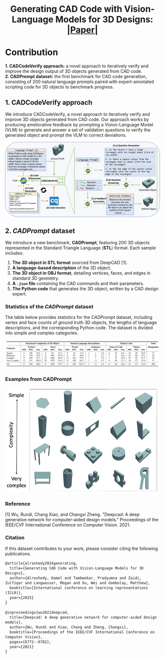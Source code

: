 <div align="center">

# Generating CAD Code with Vision-Language Models for 3D Designs: |[Paper](https://openreview.net/pdf?id=BLWaTeucYX)|
</div>

# Contribution
**1. CADCodeVerify approach:** a novel approach to iteratively verify and improve the design output of 3D objects generated from CAD code.<br>
**2. CADPrompt dataset:** the first benchmark for CAD code generation, consisting of 200 natural language prompts paired with expert-annotated scripting code for 3D objects to benchmark progress.


## 1. CADCodeVerify approach
We introduce CADCodeVerify, a novel approach to iteratively verify and improve 3D objects generated from CAD code. Our approach works by producing ameliorative feedback by prompting a Vision-Language Model (VLM) to generate and answer a set of validation questions to verify the generated object and prompt the VLM to correct deviations.

![Example Image](https://github.com/Kamel773/CAD_Code_Generation/blob/main/CADCodeVerify.png?raw=true)

## 2. *CADPrompt* dataset
We introduce a new benchmark, **CADPrompt**, featuring 200 3D objects represented in the Standard Triangle Language (**STL**) format. Each sample includes:

1. **The 3D object in STL format** sourced from DeepCAD [1].
2. **A language-based description** of the 3D object.
3. **The 3D object in OBJ format**, detailing vertices, faces, and edges in standard 3D geometry.
4. **A `.json` file** containing the CAD commands and their parameters.
5. **The Python code** that generates the 3D object, written by a CAD design expert.

### Statistics of the *CADPrompt* dataset

The table below provides statistics for the *CADPrompt* dataset, including vertex and face counts of ground truth 3D objects, the lengths of language descriptions, and the corresponding Python code. The dataset is divided into simple and complex categories.

![Example Image](https://github.com/Kamel773/CAD_Code_Generation/blob/main/Statistics.png?raw=true)

### Examples from CADPrompt

![Example Image](https://github.com/Kamel773/CAD_Code_Generation/blob/main/Examples.png?s=100)



### Reference
[1] Wu, Rundi, Chang Xiao, and Changxi Zheng. "Deepcad: A deep generative network for computer-aided design models." Proceedings of the IEEE/CVF International Conference on Computer Vision. 2021.


### Citation 
If this dataset contributes to your work, please consider citing the following publications.
```
@article{alrashedy2024generating,
  title={Generating CAD Code with Vision-Language Models for 3D Designs},
  author={Alrashedy, Kamel and Tambwekar, Pradyumna and Zaidi, Zulfiqar and Langwasser, Megan and Xu, Wei and Gombolay, Matthew},
  booktitle={International conference on learning representations (ICLR)},
  year={2025}
}

@inproceedings{wu2021deepcad,
  title={Deepcad: A deep generative network for computer-aided design models},
  author={Wu, Rundi and Xiao, Chang and Zheng, Changxi},
  booktitle={Proceedings of the IEEE/CVF International Conference on Computer Vision},
  pages={6772--6782},
  year={2021}
}
```
